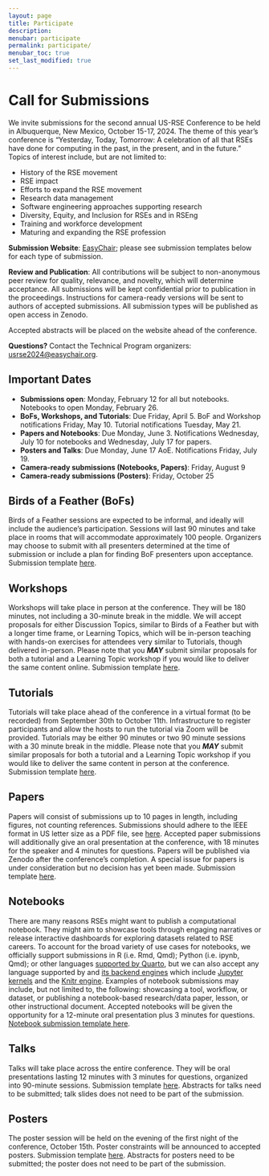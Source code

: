 ```yaml
---
layout: page
title: Participate
description: 
menubar: participate
permalink: participate/
menubar_toc: true
set_last_modified: true
---
```


# Call for Submissions

We invite submissions for the second annual US-RSE Conference to be held in
Albuquerque, New Mexico, October 15-17, 2024. The theme of this year’s conference
is “Yesterday, Today, Tomorrow: A celebration of all that RSEs have done for
computing in the past, in the present, and in the future.” Topics of interest
include, but are not limited to:

- History of the RSE movement
- RSE impact
- Efforts to expand the RSE movement
- Research data management
- Software engineering approaches supporting research
- Diversity, Equity, and Inclusion for RSEs and in RSEng
- Training and workforce development
- Maturing and expanding the RSE profession

**Submission Website**: [EasyChair](https://easychair.org/conferences/?conf=usrse2024);
please see submission templates below for each type of submission.

**Review and Publication**: All contributions will be subject to non-anonymous peer
review for quality, relevance, and novelty, which will determine acceptance.
All submissions will be kept confidential prior to publication in
the proceedings. Instructions for camera-ready versions will be sent to authors
of accepted submissions. All submission types will be published as open access
in Zenodo.

Accepted abstracts will be placed on the website ahead of the conference.

**Questions?** Contact the Technical Program organizers: [usrse2024@easychair.org](mailto:usrse2024@easychair.org).

## Important Dates

- **Submissions open**: Monday, February 12 for all but notebooks. Notebooks to open Monday, February 26.
- **BoFs, Workshops, and Tutorials**: Due Friday, April 5. BoF and Workshop notifications Friday, May 10. Tutorial notifications Tuesday, May 21.
- **Papers and Notebooks**: Due Monday, June 3. Notifications Wednesday, July 10 for notebooks and Wednesday, July 17 for papers.
- **Posters and Talks**: Due Monday, June 17 AoE. Notifications Friday, July 19.
- **Camera-ready submissions (Notebooks, Papers)**: Friday, August 9
- **Camera-ready submissions (Posters)**: Friday, October 25

## Birds of a Feather (BoFs)

Birds of a Feather sessions are expected to be informal, and ideally will include the audience’s participation. Sessions will last 90 minutes and take place in rooms that will accommodate approximately 100 people. Organizers may choose to submit with all presenters determined at the time of submission or include a plan for finding BoF presenters upon acceptance. Submission template [here](https://docs.google.com/document/d/1W86USaI0euZOuwPJoeZfZaX-qxG_OjRTM3brHNxNIvM/edit?usp=sharing).

## Workshops

Workshops will take place in person at the conference. They will be 180 minutes, not including  a 30-minute break in the middle. We will accept proposals for either Discussion Topics, similar to Birds of a Feather but with a longer time frame, or Learning Topics, which will be in-person teaching with hands-on exercises for attendees very similar to Tutorials, though delivered in-person.  Please note that you ***MAY*** submit similar proposals for both a tutorial and a Learning Topic workshop if you would like to deliver the same content online. Submission template [here](https://docs.google.com/document/d/10Wdb24neTDVoTQQ1XgpGOm7-OJNOtd30TnNEpZLY_Bo/edit?usp=sharing).

## Tutorials

Tutorials will take place ahead of the conference in a virtual format (to be recorded) from September 30th to October 11th. Infrastructure to register participants and allow the hosts to run the tutorial via Zoom will be provided. Tutorials may be either 90 minutes or two 90 minute sessions with a 30 minute break in the middle. Please note that you ***MAY*** submit similar proposals for both a tutorial and a Learning Topic workshop if you would like to deliver the same content in person at the conference. Submission template [here](https://docs.google.com/document/d/1RljR4M2kEBZx36JmSNLrw0iL7P-cx3aoosYdnHJR8t4/edit?usp=sharing).

## Papers

Papers will consist of submissions up to 10 pages in length, including figures, not counting references. Submissions should adhere to the IEEE format in US letter size as a PDF file, see [here](https://www.ieee.org/conferences/publishing/templates.html). Accepted paper submissions will additionally give an oral presentation at the conference, with 18 minutes for the speaker and 4 minutes for questions. Papers will be published via Zenodo after the conference’s completion. A special issue for papers is under consideration but no decision has yet been made. Submission template [here](https://docs.google.com/document/d/1bA2A23Npc72zUHaKgW2o5KugUyGqnuRs7vu5LF9h89k/edit?usp=sharing).

## Notebooks

There are many reasons RSEs might want to publish a computational notebook. They might aim to showcase tools through engaging narratives or release interactive dashboards for exploring datasets related to RSE careers. To account for the broad variety of use cases for notebooks, we officially support submissions in R (i.e. Rmd, Qmd); Python (i.e. ipynb, Qmd); or other languages [supported by Quarto](https://quarto.org/docs/faq/#what-programming-languages-are-supported-in-quarto), but we can also accept any language supported by  and [its backend engines](https://quarto.org/docs/computations/execution-options.html#engine-binding) which include [Jupyter kernels](https://docs.jupyter.org/en/latest/projects/kernels.html) and the [Knitr engine](https://bookdown.org/yihui/rmarkdown-cookbook/other-languages.html). Examples of notebook submissions may include, but not limited to, the following: showcasing a tool, workflow, or dataset, or publishing a notebook-based research/data paper, lesson, or other instructional document. Accepted notebooks will be given the opportunity for a 12-minute oral presentation plus 3 minutes for questions. [Notebook submission template here](https://docs.google.com/document/d/16pGPdGWpyOr79pgBxEImAHioPgyy-jJwiIklJUJWE_4/edit?usp=sharing).

## Talks

Talks will take place across the entire conference. They will be oral presentations lasting 12 minutes with 3 minutes for questions, organized into 90-minute sessions. Submission template [here](https://docs.google.com/document/d/1iN9gDRa_u2kLFFl5H03BPYu8nQVjWomI5L7BPTcchCQ/edit?usp=sharing). Abstracts for talks need to be submitted; talk slides does not need to be part of the submission. 

## Posters

The poster session will be held on the evening of the first night of the conference, October 15th. Poster constraints will be announced to accepted posters. Submission template [here](https://docs.google.com/document/d/1rkIdB0RQwJWolL3gwHO2YIk928-lznY2YevPXHiioMY/edit?usp=sharing). Abstracts for posters need to be submitted; the poster does not need to be part of the submission. 
